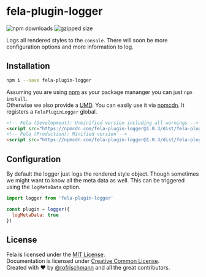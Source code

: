 # fela-plugin-logger


<img alt="npm downloads" src="https://img.shields.io/npm/dm/fela-plugin-logger.svg">
<img alt="gzipped size" src="https://img.shields.io/badge/gzipped-0.37kb-brightgreen.svg">

Logs all rendered styles to the `console`. There will soon be more configuration options and more information to log.

## Installation
```sh
npm i --save fela-plugin-logger
```
Assuming you are using [npm](https://www.npmjs.com) as your package mananger you can just `npm install`.<br>
Otherwise we also provide a [UMD](https://github.com/umdjs/umd). You can easily use it via [npmcdn](https://npmcdn.com/). It registers a  `FelaPluginLogger` global.
```HTML
<!-- Fela (Development): Unminified version including all warnings -->
<script src="https://npmcdn.com/fela-plugin-logger@1.0.3/dist/fela-plugin-logger.js"></script>
<!-- Fela (Production): Minified version -->
<script src="https://npmcdn.com/fela-plugin-logger@1.0.3/dist/fela-plugin-logger.min.js"></script>
```

## Configuration
By default the logger just logs the rendered style object. Though sometimes we might want to know all the meta data as well. This can be triggered using the `logMetaData` option.

```javascript
import logger from 'fela-plugin-logger'

const plugin = logger({
  logMetaData: true
})
```

## License
Fela is licensed under the [MIT License](http://opensource.org/licenses/MIT).<br>
Documentation is licensed under [Creative Common License](http://creativecommons.org/licenses/by/4.0/).<br>
Created with ♥ by [@rofrischmann](http://rofrischmann.de) and all the great contributors.
